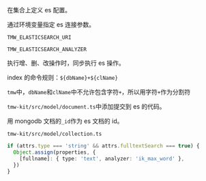 在集合上定义 es 配置。

通过环境变量指定 es 连接参数。

`TMW_ELASTICSEARCH_URI`

`TMW_ELASTICSEARCH_ANALYZER`

执行增、删、改操作时，同步执行 es 操作。

index 的命令规则：`${dbName}+${clName}`

`tmw`中，`dbName`和`clName`中不允许包含字符`+`，所以用字符`+`作为分割符

`tmw-kit/src/model/document.ts`中添加提交到 es 的代码。

用 mongodb 文档的`_id`作为 es 文档的 id。

`tmw-kit/src/model/collection.ts`

```ts
if (attrs.type === 'string' && attrs.fulltextSearch === true) {
  Object.assign(properties, {
    [fullname]: { type: 'text', analyzer: 'ik_max_word' },
  })
}
```
